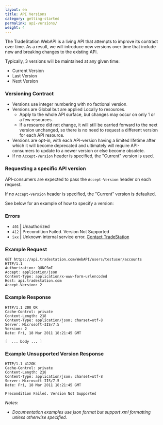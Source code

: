 ```yaml
---
layout: en
title: API Versions
category: getting-started
permalink: api-versions/
weight: 4
---
```


The TradeStation WebAPI is a living API that attempts to improve its contract over time.  As a result, we will introduce new versions over time that include new and breaking changes to the existing API.

Typically, 3 versions will be maintained at any given time:

* Current Version
* Last Version
* Next Version

### Versioning Contract

* Versions use integer numbering with no factional version.
* Versions are Global but are applied Locally to resources. 
   * Apply to the whole API surface, but changes may occur on only 1 or a few resources.
   * If a resource did not change, it will still be carried forward to the next version unchanged, so there is  no need to request a different version for each API resource.
* Versions are opt-in, with each API-version having a limited lifetime after which it will become deprecated and ultimately will require API-consumers to update to a newer version or else become obsolete.
* If no `Accept-Version` header is specified, the "Current" version is used.

### Requesting a specific API version

API-consumers are expected to pass the `Accept-Version` header on each request.

If no `Accept-Version` header is specified, the "Current" version is defaulted.

See below for an example of how to specify a version:


### Errors

* `401` | Unauthorized
* `412` | Precondition Failed.  Version Not Supported
* `5xx` | Unknown internal service error. [Contact TradeStation](mailto:webapi@tradestation.com)


### Example Request

    GET https://api.tradestation.com/WebAPI/users/testuser/accounts HTTP/1.1
    Authorization: QUNCSmI
    Accept: application/json
    Content-Type: application/x-www-form-urlencoded
    Host: api.tradestation.com
	Accept-Version: 2
    
### Example Response 

    HTTP/1.1 200 OK
    Cache-Control: private
    Content-Length: 218
    Content-Type: application/json; charset=utf-8
    Server: Microsoft-IIS/7.5
	Version: 2
    Date: Fri, 18 Mar 2011 18:21:45 GMT
    
    [  ... body ... ]

### Example Unsupported Version Response 

    HTTP/1.1 412OK
    Cache-Control: private
    Content-Length: 218
    Content-Type: application/json; charset=utf-8
    Server: Microsoft-IIS/7.5
    Date: Fri, 18 Mar 2011 18:21:45 GMT
    
    Precondition Failed. Version Not Supported



*Notes:*

* *Documentation examples use json format but support xml formatting unless otherwise specified.*
